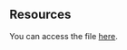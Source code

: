 ## Resources

You can access the file [here](https://drive.google.com/file/d/1GVGkdyu8UcbsyMW_g68dVPUYdNG-SPDy/view).
